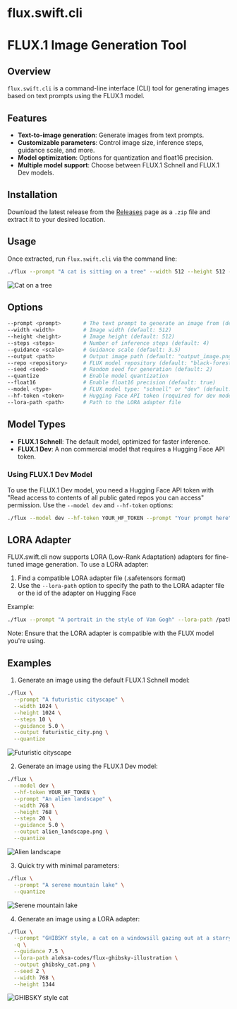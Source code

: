 # flux.swift.cli

# FLUX.1 Image Generation Tool

## Overview

`flux.swift.cli` is a command-line interface (CLI) tool for generating images based on text prompts using the FLUX.1 model.

## Features

- **Text-to-image generation**: Generate images from text prompts.
- **Customizable parameters**: Control image size, inference steps, guidance scale, and more.
- **Model optimization**: Options for quantization and float16 precision.
- **Multiple model support**: Choose between FLUX.1 Schnell and FLUX.1 Dev models.

## Installation

Download the latest release from the [Releases](https://github.com/mzbac/flux.swift.cli/releases/tag/0.0.1) page as a `.zip` file and extract it to your desired location.

## Usage

Once extracted, run `flux.swift.cli` via the command line:

```bash
./flux --prompt "A cat is sitting on a tree" --width 512 --height 512 --steps 4 --guidance 3.5 --output output_image.png --quantize
```
![Cat on a tree](images/cat_on_tree.png)

## Options

```bash
--prompt <prompt>       # The text prompt to generate an image from (default: "A cat is sitting on a tree")
--width <width>         # Image width (default: 512)
--height <height>       # Image height (default: 512)
--steps <steps>         # Number of inference steps (default: 4)
--guidance <scale>      # Guidance scale (default: 3.5)
--output <path>         # Output image path (default: "output_image.png")
--repo <repository>     # FLUX model repository (default: "black-forest-labs/FLUX.1-schnell")
--seed <seed>           # Random seed for generation (default: 2)
--quantize              # Enable model quantization
--float16               # Enable float16 precision (default: true)
--model <type>          # FLUX model type: "schnell" or "dev" (default: "schnell")
--hf-token <token>      # Hugging Face API token (required for dev model)
--lora-path <path>      # Path to the LORA adapter file
```

## Model Types

- **FLUX.1 Schnell**: The default model, optimized for faster inference.
- **FLUX.1 Dev**: A non commercial model that requires a Hugging Face API token.

### Using FLUX.1 Dev Model

To use the FLUX.1 Dev model, you need a Hugging Face API token with "Read access to contents of all public gated repos you can access" permission. Use the `--model dev` and `--hf-token` options:

```bash
./flux --model dev --hf-token YOUR_HF_TOKEN --prompt "Your prompt here"
```

## LORA Adapter

FLUX.swift.cli now supports LORA (Low-Rank Adaptation) adapters for fine-tuned image generation. To use a LORA adapter:

1. Find a compatible LORA adapter file (.safetensors format)
2. Use the `--lora-path` option to specify the path to the LORA adapter file or the id of the adapter on Hugging Face

Example:

```bash
./flux --prompt "A portrait in the style of Van Gogh" --lora-path /path/to/vangogh_lora.safetensors --output vangogh_portrait.png
```

Note: Ensure that the LORA adapter is compatible with the FLUX model you're using.

## Examples

1. Generate an image using the default FLUX.1 Schnell model:

```bash
./flux \
  --prompt "A futuristic cityscape" \
  --width 1024 \
  --height 1024 \
  --steps 10 \
  --guidance 5.0 \
  --output futuristic_city.png \
  --quantize
```
![Futuristic cityscape](images/futuristic_city.png)

2. Generate an image using the FLUX.1 Dev model:

```bash
./flux \
  --model dev \
  --hf-token YOUR_HF_TOKEN \
  --prompt "An alien landscape" \
  --width 768 \
  --height 768 \
  --steps 20 \
  --guidance 5.0 \
  --output alien_landscape.png \
  --quantize
```
![Alien landscape](images/alien_landscape.png)

3. Quick try with minimal parameters:

```bash
./flux \
  --prompt "A serene mountain lake" \
  --quantize
```
![Serene mountain lake](images/serene_mountain_lake.png)

4. Generate an image using a LORA adapter:

```bash
./flux \
  --prompt "GHIBSKY style, a cat on a windowsill gazing out at a starry night sky and distant city lights" \
  -q \
  --guidance 7.5 \
  --lora-path aleksa-codes/flux-ghibsky-illustration \
  --output ghibsky_cat.png \
  --seed 2 \
  --width 768 \
  --height 1344
```

![GHIBSKY style cat](images/ghibsky_cat.png)
